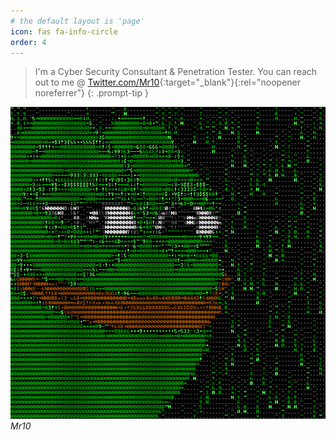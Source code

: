 ```yaml
---
# the default layout is 'page'
icon: fas fa-info-circle
order: 4
---
```


> I'm a Cyber Security Consultant & Penetration Tester. You can reach out to me @ [Twitter.com/Mr10](https://twitter.com/Mr10){:target="_blank"}{:rel="noopener noreferrer"}
{: .prompt-tip }

![Mr10](/assets/img/Mr10.gif)
_Mr10_